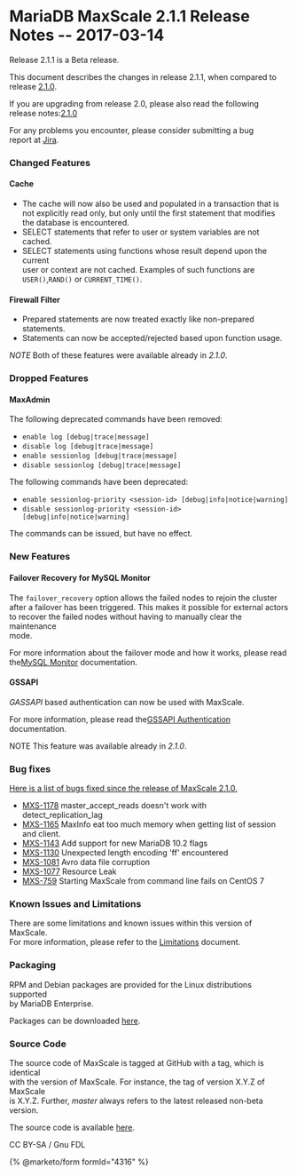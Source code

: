 # MariaDB MaxScale 2.1.1 Release Notes -- 2017-03-14

Release 2.1.1 is a Beta release.

This document describes the changes in release 2.1.1, when compared to\
release [2.1.0](mariadb-maxscale-22-mariadb-maxscale-210-release-notes-2017-02-16.md).

If you are upgrading from release 2.0, please also read the following\
release notes:[2.1.0](https://mariadb.com/kb/en/node:mariadb-maxscale-22-mariadb-maxscale-210-release-notes-2017-02-16)

For any problems you encounter, please consider submitting a bug\
report at [Jira](https://jira.mariadb.org).

### Changed Features

#### Cache

* The cache will now also be used and populated in a transaction that is\
  not explicitly read only, but only until the first statement that modifies\
  the database is encountered.
* SELECT statements that refer to user or system variables are not cached.
* SELECT statements using functions whose result depend upon the current\
  user or context are not cached. Examples of such functions are `USER()`,`RAND()` or `CURRENT_TIME()`.

#### Firewall Filter

* Prepared statements are now treated exactly like non-prepared statements.
* Statements can now be accepted/rejected based upon function usage.

_NOTE_ Both of these features were available already in _2.1.0_.

### Dropped Features

#### MaxAdmin

The following deprecated commands have been removed:

* `enable log [debug|trace|message]`
* `disable log [debug|trace|message]`
* `enable sessionlog [debug|trace|message]`
* `disable sessionlog [debug|trace|message]`

The following commands have been deprecated:

* `enable sessionlog-priority <session-id> [debug|info|notice|warning]`
* `disable sessionlog-priority <session-id> [debug|info|notice|warning]`

The commands can be issued, but have no effect.

### New Features

#### Failover Recovery for MySQL Monitor

The `failover_recovery` option allows the failed nodes to rejoin the cluster\
after a failover has been triggered. This makes it possible for external actors\
to recover the failed nodes without having to manually clear the maintenance\
mode.

For more information about the failover mode and how it works, please read the[MySQL Monitor](../../../../en/mariadb-maxscale-22-mysql-monitor/) documentation.

#### GSSAPI

_GASSAPI_ based authentication can now be used with MaxScale.

For more information, please read the[GSSAPI Authentication](../maxscale-22-authenticators/mariadb-maxscale-22-gssapi-client-authenticator.md) documentation.

NOTE This feature was available already in _2.1.0_.

### Bug fixes

[Here is a list of bugs fixed since the release of MaxScale 2.1.0.](https://jira.mariadb.org/issues/?jql=project%20%3D%20MXS%20AND%20issuetype%20%3D%20Bug%20AND%20resolution%20in%20\(Fixed%2C%20Done\)%20AND%20fixVersion%20%3D%202.1.1%20AND%20fixVersion%20NOT%20IN%20\(2.1.0\))

* [MXS-1178](https://jira.mariadb.org/browse/MXS-1178) master\_accept\_reads doesn't work with detect\_replication\_lag
* [MXS-1165](https://jira.mariadb.org/browse/MXS-1165) MaxInfo eat too much memory when getting list of session and client.
* [MXS-1143](https://jira.mariadb.org/browse/MXS-1143) Add support for new MariaDB 10.2 flags
* [MXS-1130](https://jira.mariadb.org/browse/MXS-1130) Unexpected length encoding 'ff' encountered
* [MXS-1081](https://jira.mariadb.org/browse/MXS-1081) Avro data file corruption
* [MXS-1077](https://jira.mariadb.org/browse/MXS-1077) Resource Leak
* [MXS-759](https://jira.mariadb.org/browse/MXS-759) Starting MaxScale from command line fails on CentOS 7

### Known Issues and Limitations

There are some limitations and known issues within this version of MaxScale.\
For more information, please refer to the [Limitations](../about-maxscale-22/mariadb-maxscale-22-limitations-and-known-issues-within-mariadb-maxscale.md) document.

### Packaging

RPM and Debian packages are provided for the Linux distributions supported\
by MariaDB Enterprise.

Packages can be downloaded [here](https://mariadb.com/resources/downloads).

### Source Code

The source code of MaxScale is tagged at GitHub with a tag, which is identical\
with the version of MaxScale. For instance, the tag of version X.Y.Z of MaxScale\
is X.Y.Z. Further, _master_ always refers to the latest released non-beta version.

The source code is available [here](https://github.com/mariadb-corporation/MaxScale).

CC BY-SA / Gnu FDL

{% @marketo/form formId="4316" %}

